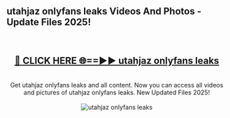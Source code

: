 <h2>utahjaz onlyfans leaks Videos And Photos - Update Files 2025!</h2>
<br>
<div align="center">
<h2><a href="https://linkcuts.com/hfmhzwbr" rel="nofollow">🔴 CLICK HERE 🌐==►► utahjaz onlyfans leaks</a></h2>
<br>
Get utahjaz onlyfans leaks and all content. Now you can access all videos and pictures of utahjaz onlyfans leaks. New Updated Files 2025!
<br>
<br>
<a href="https://linkcuts.com/hfmhzwbr" rel="nofollow" data-target="animated-image.originalLink"><img src="https://i.ibb.co.com/WyWwxjT/player-gif2.gif" alt="utahjaz onlyfans leaks" style="max-width: 100%; display: inline-block;" data-target="animated-image.originalImage"></a>
</div>
<br>